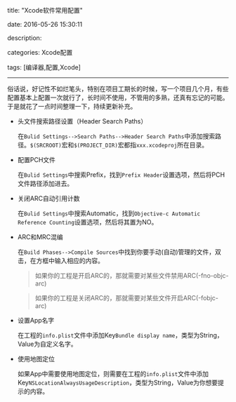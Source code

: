 title: "Xcode软件常用配置"

date: 2016-05-26 15:30:11

description:

categories: Xcode配置

tags: [编译器,配置,Xcode]

---

俗话说，好记性不如烂笔头，特别在项目工期长的时候，写一个项目几个月，有些配置基本上配置一次就行了，长时间不使用，不管用的多熟，还真有忘记的可能。于是就花了一点时间整理一下，持续更新补充。

<!--more-->

* 头文件搜索路径设置（Header Search Paths）

	在`Bulid Settings-->Search Paths-->Header Search Paths`中添加搜索路径。`$(SRCROOT)`宏和`$(PROJECT_DIR)`宏都指`xxx.xcodeproj`所在目录。
	
* 配置PCH文件

	在`Bulid Settings`中搜索Prefix，找到`Prefix Header`设置选项，然后将PCH文件路径添加进去。
	
* 关闭ARC自动引用计数
	
	在`Bulid Settings`中搜索Automatic，找到`Objective-c Automatic Reference Counting`设置选项，然后将其置为NO。
	
* ARC和MRC混编

	在`Build Phases-->Compile Sources`中找到你要手动(自动)管理的文件，双击，在方框中输入相应的内容。
	
	> 如果你的工程是开启ARC的，那就需要对某些文件禁用ARC(-fno-objc-arc)
	
	> 如果你的工程是关闭ARC的，那就需要对某些文件开启ARC(-fobjc-arc)
	
* 设置App名字

	在工程的`info.plist`文件中添加Key`Bundle display name`，类型为String，Value为自定义名字。
	
* 使用地图定位

	如果App中需要使用地图定位，则需要在工程的`info.plist`文件中添加Key`NSLocationAlwaysUsageDescription`，类型为String，Value为你想要提示的内容。